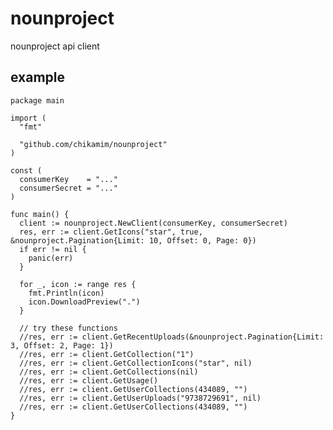 # nounproject
nounproject api client

## example
    package main

    import (
      "fmt"

      "github.com/chikamim/nounproject"
    )

    const (
      consumerKey    = "..."
      consumerSecret = "..."
    )

    func main() {
      client := nounproject.NewClient(consumerKey, consumerSecret)
      res, err := client.GetIcons("star", true, &nounproject.Pagination{Limit: 10, Offset: 0, Page: 0})
      if err != nil {
        panic(err)
      }

      for _, icon := range res {
        fmt.Println(icon)
        icon.DownloadPreview(".")
      }
      
      // try these functions
      //res, err := client.GetRecentUploads(&nounproject.Pagination{Limit: 3, Offset: 2, Page: 1})
      //res, err := client.GetCollection("1")
      //res, err := client.GetCollectionIcons("star", nil)
      //res, err := client.GetCollections(nil)
      //res, err := client.GetUsage()
      //res, err := client.GetUserCollections(434089, "")
      //res, err := client.GetUserUploads("9738729691", nil)
      //res, err := client.GetUserCollections(434089, "")
    }

